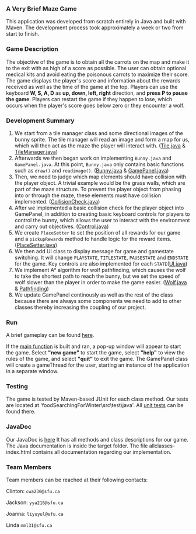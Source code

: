 ### A Very Brief Maze Game
This application was developed from scratch entirely in Java and built with Maven. The development process took approximately a week or two from start to finish. 

### Game Description 

The objective of the game is to obtain all the carrots on the map and make it to the exit with as high of a score as possible. The user can obtain optional medical kits and avoid eating the poisonous carrots to maximize their score. The game displays the player's score and information about the rewards received as well as the time of the game at the top. Players can use the keyboard **W, S, A, D** as **up, down, left, right** direction, and **press P to pause the game**. Players can restart the game if they happen to lose, which occurs when the player's score goes below zero or they encounter a wolf.

### Development Summary
1. We start from a tile manager class and some directional images of the bunny sprite. The tile manager will read an image and form a map for us, which will then act as the maze the player will interact with. ([Tile.java](foodSearchingForWinter\src\main\java\Tile\Tile.java) & [TileManager.java](foodSearchingForWinter\src\main\java\Tile\TileManager.java))
2. Afterwards we then began work on implementing ``Bunny.java`` and ``GamePanel.java``. At this point, ``Bunny.java`` only contains basic functions such as ``draw()`` and ``readimage()``. ([Bunny.java](foodSearchingForWinter\src\main\java\Objects\Bunny.java) & [GamePanel.java](foodSearchingForWinter\src\main\java\com\mycompany\foodsearchingforwinter\GamePanel.java))
3. Then, we need to judge which map elements should have collision with the player object. A trivial example would be the grass walls, which are part of the maze structure. To prevent the player object from phasing into or through the maze, these elements must have collision implemented. ([CollisionCheck.java](foodSearchingForWinter\src\main\java\com\mycompany\foodsearchingforwinter\CollisonCheck.java))
4. After we implemented a basic collision check for the player object into GamePanel, in addition to creating basic keyboard controls for players to control the bunny, which allows the user to interact with the environment and carry out objectives. ([Control.java](foodSearchingForWinter\src\main\java\com\mycompany\foodsearchingforwinter\Control.java))
5. We create ``PlaceSetter`` to set the position of all rewards for our game and a ``pickupRewards`` method to handle logic for the reward items.([PlaceSetter.java](foodSearchingForWinter\src\main\java\com\mycompany\foodsearchingforwinter\PlaceSetter.java))
6. We then add UI class to display message for game and gamestate switching. It will change ``PLAYSTATE``, ``TITLESTATE``, ``PAUSESTATE`` and ``ENDSTATE`` for the game.  Key controls are also implemented for each ``STATE``([UI.java](foodSearchingForWinter\src\main\java\com\mycompany\foodsearchingforwinter\UI.java))
7. We implement A* algorithm for wolf pathfinding, which causes the wolf to take the shortest path to reach the bunny, but we set the speed of wolf slower than the player in order to make the game easier. ([Wolf.java](foodSearchingForWinter\src\main\java\Objects\Wolf.java) & [Pathfinding](foodSearchingForWinter\src\main\java\Pathfinding\PathFinder.java))
8. We update GamePanel continously as well as the rest of the class because there are always some components we need to add to other classes thereby increasing the coupling of our project.


### Run
A brief gameplay can be found [here](https://drive.google.com/file/d/1_cEIcMWPRDuTTcdzCg5cIWwhVOY-38oG/view?usp=sharing). 

If the [main function](foodSearchingForWinter\src\main\java\com\mycompany\foodsearchingforwinter\Main.java) is built and ran, a pop-up window will appear to start the game. Select **"new game"** to start the game, select **"help"** to view the rules of the game, and select **"quit"** to exit the game. The GamePanel class will create a gameThread for the user, starting an instance of the application in a separate window.


### Testing

The game is tested by Maven-based JUnit for each class method. Our tests are located at 'foodSearchingForWinter\src\test\java'. All [unit tests](foodSearchingForWinter\src\test) can be found there.

### JavaDoc
Our JavaDoc is [here](foodSearchingForWinter\target\foodSearchingForWinter-1.0-javadoc.jar) It has all methods and class descriptions for our game.
The Java documentation is inside the target folder. The file allclasses-index.html contains all documentation regarding our implementation.

### Team Members
Team members can be reached at their following contacts:

Clinton: ``cwa230@sfu.ca``

Jackson: ``yya216@sfu.ca``

Joanna: ``liyuyul@sfu.ca``

Linda ``mml31@sfu.ca``
